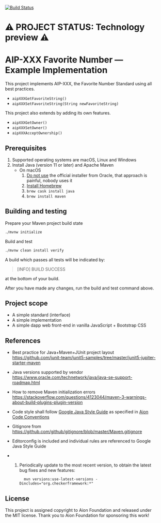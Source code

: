 [![Build Status](https://travis-ci.com/fulldecent/aip-xxx-implementation.svg?branch=master)](https://travis-ci.com/fulldecent/aip-xxx-implementation)

# :warning: PROJECT STATUS: Technology preview :warning:

# AIP-XXX Favorite Number — Example Implementation

This project implements AIP-XXX, the Favorite Number Standard using all best practices.

 - `aipXXXGetFavoriteString()`
 - `aipXXXSetFavoriteString(String newFavoriteString)`

This project also extends by adding its own features.

 - `aipXXXGetOwner()`
 - `aipXXXSetOwner()`
 - `aipXXXAcceptOwnership()`

## Prerequisites

1. Supported operating systems are macOS, Linux and Windows
2. Install Java (version 11 or later) and Apache Maven
   - On macOS
     1. [Do not use](https://stackoverflow.com/a/28635465/300224) the official installer from Oracle, that approach is painful, nobody uses it
     2. [Install Homebrew](https://brew.sh)
     3. `brew cask install java`
     4. `brew install maven`

## Building and testing

Prepare your Maven project build state

```sh
./mvnw initialize
```

Build and test

```sh
./mvnw clean install verify
```

A build which passes all tests will be indicated by:

> [INFO] BUILD SUCCESS

at the bottom of your build.

After you have made any changes, run the build and test command above.

## Project scope

- A simple standard (interface)
- A simple implementation
- A simple dapp web front-end in vanilla JavaScript + Bootstrap CSS

## References

- Best practice for Java+Maven+JUnit project layout https://github.com/junit-team/junit5-samples/tree/master/junit5-jupiter-starter-maven

- Java versions supported by vendor https://www.oracle.com/technetwork/java/java-se-support-roadmap.html

- How to remove Maven initialization errors https://stackoverflow.com/questions/4123044/maven-3-warnings-about-build-plugins-plugin-version

- Code style shall follow [Google Java Style Guide](https://google.github.io/styleguide/javaguide.html) as specified in [Aion Code Conventions](https://github.com/aionnetwork/aion/wiki/Aion-Code-Conventions)

- Gitignore from https://github.com/github/gitignore/blob/master/Maven.gitignore

- Editorconfig is included and individual rules are referenced to Google Java Style Guide

- 1. Periodically update to the most recent version, to obtain the latest bug fixes and new features:

     ```
       mvn versions:use-latest-versions -Dincludes="org.checkerframework:*"
     ```

## License

This project is assigned copyright to Aion Foundation and released under the MIT license. Thank you to Aion Foundation for sponsoring this work!

